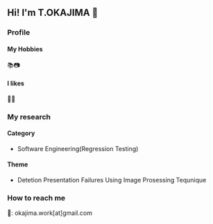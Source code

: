 ## Hi! I'm T.OKAJIMA 👋

### Profile

#### My Hobbies
📚📷

#### I likes
🍣🍜

### My research
#### Category
* Software Engineering(Regression Testing)
#### Theme
* Detetion Presentation Failures Using Image Prosessing Tequnique

### How to reach me
📧: okajima.work\[at\]gmail.com
